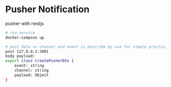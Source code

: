 # Pusher Notification
pusher with nestjs
```bash
# run service
docker-compose up

# post data => channel and event is describe by use for simple practice
post 127.0.0.1:3001
body payload:
export class CreatePusherDto {
    event: string
    channel: string
    payload: Object
}
```